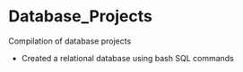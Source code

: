 # Database_Projects
Compilation of database projects
* Created a relational database using bash SQL commands 
